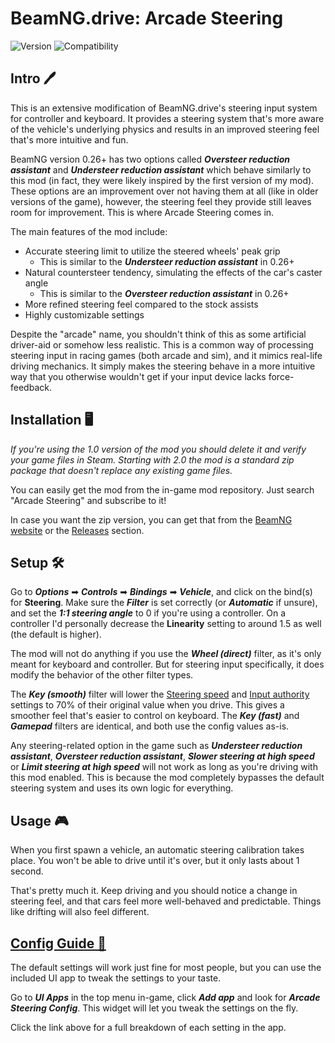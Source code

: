 # BeamNG.drive: Arcade Steering
![Version](https://img.shields.io/badge/Version-2.4-blue.svg) ![Compatibility](https://img.shields.io/badge/Game_compatibility-v27.2.0-green.svg)

## Intro 🖊️

This is an extensive modification of BeamNG.drive's steering input system for controller and keyboard. It provides a steering system that's more aware of the vehicle's underlying physics and results in an improved steering feel that's more intuitive and fun.

BeamNG version 0.26+ has two options called ***Oversteer reduction assistant*** and ***Understeer reduction assistant*** which behave similarly to this mod (in fact, they were likely inspired by the first version of my mod). These options are an improvement over not having them at all (like in older versions of the game), however, the steering feel they provide still leaves room for improvement. This is where Arcade Steering comes in.

The main features of the mod include:

 - Accurate steering limit to utilize the steered wheels' peak grip
   - This is similar to the ***Understeer reduction assistant*** in 0.26+
 - Natural countersteer tendency, simulating the effects of the car's caster angle
   - This is similar to the ***Oversteer reduction assistant*** in 0.26+
 - More refined steering feel compared to the stock assists
 - Highly customizable settings

Despite the "arcade" name, you shouldn't think of this as some artificial driver-aid or somehow less realistic. This is a common way of processing steering input in racing games (both arcade and sim), and it mimics real-life driving mechanics. It simply makes the steering behave in a more intuitive way that you otherwise wouldn't get if your input device lacks force-feedback.

## Installation 🖥️

*If you're using the 1.0 version of the mod you should delete it and verify your game files in Steam. Starting with 2.0 the mod is a standard zip package that doesn't replace any existing game files.*

You can easily get the mod from the in-game mod repository. Just search "Arcade Steering" and subscribe to it!

In case you want the zip version, you can get that from the [BeamNG website](https://www.beamng.com/resources/arcade-steering.24284/) or the [Releases](https://github.com/adam10603/BeamNG-Arcade-Steering/releases) section.

## Setup 🛠

Go to ***Options*** ➡ ***Controls*** ➡ ***Bindings*** ➡ ***Vehicle***, and click on the bind(s) for **Steering**. Make sure the ***Filter*** is set correctly (or ***Automatic*** if unsure), and set the ***1:1 steering angle*** to 0 if you're using a controller. On a controller I'd personally decrease the **Linearity** setting to around 1.5 as well (the default is higher).

The mod will not do anything if you use the ***Wheel (direct)*** filter, as it's only meant for keyboard and controller. But for steering input specifically, it does modify the behavior of the other filter types.

The ***Key (smooth)*** filter will lower the [Steering speed](ConfigGuide.md#steering-speed) and [Input authority](ConfigGuide.md#input-authority) settings to 70% of their original value when you drive. This gives a smoother feel that's easier to control on keyboard. The ***Key (fast)*** and ***Gamepad*** filters are identical, and both use the config values as-is.

Any steering-related option in the game such as ***Understeer reduction assistant***, ***Oversteer reduction assistant***, ***Slower steering at high speed*** or ***Limit steering at high speed*** will not work as long as you're driving with this mod enabled. This is because the mod completely bypasses the default steering system and uses its own logic for everything.

## Usage 🎮

When you first spawn a vehicle, an automatic steering calibration takes place. You won't be able to drive until it's over, but it only lasts about 1 second.

That's pretty much it. Keep driving and you should notice a change in steering feel, and that cars feel more well-behaved and predictable. Things like drifting will also feel different.

## [Config Guide 📝](ConfigGuide.md)

The default settings will work just fine for most people, but you can use the included UI app to tweak the settings to your taste.

Go to ***UI Apps*** in the top menu in-game, click ***Add app*** and look for ***Arcade Steering Config***. This widget will let you tweak the settings on the fly.

Click the link above for a full breakdown of each setting in the app.